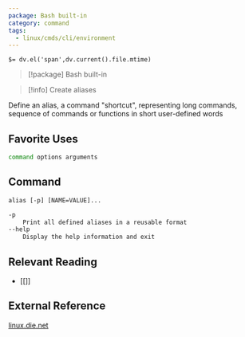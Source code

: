 ```yaml
---
package: Bash built-in
category: command
tags:
  - linux/cmds/cli/environment
---
```


`$= dv.el('span',dv.current().file.mtime)`
> [!package] Bash built-in

> [!info] Create aliases

Define an alias, a command "shortcut", representing long commands, sequence of commands or functions in short user-defined words

## Favorite Uses
```sh
command options arguments
```

## Command
```txt
alias [-p] [NAME=VALUE]...

-p
	Print all defined aliases in a reusable format
--help
	Display the help information and exit
```

## Relevant Reading
- [[]]

## External Reference
[linux.die.net](https://linux.die.net/man/1/alias)
